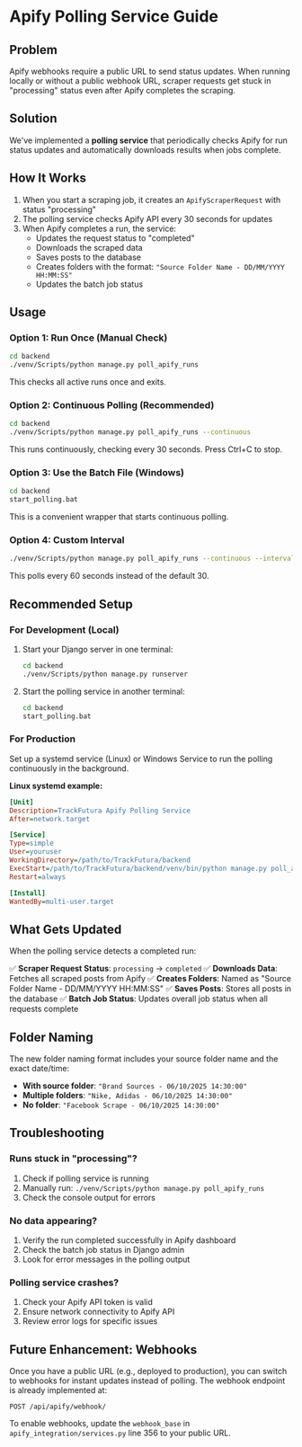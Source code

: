 # Apify Polling Service Guide

## Problem
Apify webhooks require a public URL to send status updates. When running locally or without a public webhook URL, scraper requests get stuck in "processing" status even after Apify completes the scraping.

## Solution
We've implemented a **polling service** that periodically checks Apify for run status updates and automatically downloads results when jobs complete.

## How It Works

1. When you start a scraping job, it creates an `ApifyScraperRequest` with status "processing"
2. The polling service checks Apify API every 30 seconds for updates
3. When Apify completes a run, the service:
   - Updates the request status to "completed"
   - Downloads the scraped data
   - Saves posts to the database
   - Creates folders with the format: `"Source Folder Name - DD/MM/YYYY HH:MM:SS"`
   - Updates the batch job status

## Usage

### Option 1: Run Once (Manual Check)
```bash
cd backend
./venv/Scripts/python manage.py poll_apify_runs
```

This checks all active runs once and exits.

### Option 2: Continuous Polling (Recommended)
```bash
cd backend
./venv/Scripts/python manage.py poll_apify_runs --continuous
```

This runs continuously, checking every 30 seconds. Press Ctrl+C to stop.

### Option 3: Use the Batch File (Windows)
```bash
cd backend
start_polling.bat
```

This is a convenient wrapper that starts continuous polling.

### Option 4: Custom Interval
```bash
./venv/Scripts/python manage.py poll_apify_runs --continuous --interval 60
```

This polls every 60 seconds instead of the default 30.

## Recommended Setup

### For Development (Local)
1. Start your Django server in one terminal:
   ```bash
   cd backend
   ./venv/Scripts/python manage.py runserver
   ```

2. Start the polling service in another terminal:
   ```bash
   cd backend
   start_polling.bat
   ```

### For Production
Set up a systemd service (Linux) or Windows Service to run the polling continuously in the background.

**Linux systemd example:**
```ini
[Unit]
Description=TrackFutura Apify Polling Service
After=network.target

[Service]
Type=simple
User=youruser
WorkingDirectory=/path/to/TrackFutura/backend
ExecStart=/path/to/TrackFutura/backend/venv/bin/python manage.py poll_apify_runs --continuous --interval 30
Restart=always

[Install]
WantedBy=multi-user.target
```

## What Gets Updated

When the polling service detects a completed run:

✅ **Scraper Request Status**: `processing` → `completed`
✅ **Downloads Data**: Fetches all scraped posts from Apify
✅ **Creates Folders**: Named as "Source Folder Name - DD/MM/YYYY HH:MM:SS"
✅ **Saves Posts**: Stores all posts in the database
✅ **Batch Job Status**: Updates overall job status when all requests complete

## Folder Naming

The new folder naming format includes your source folder name and the exact date/time:

- **With source folder**: `"Brand Sources - 06/10/2025 14:30:00"`
- **Multiple folders**: `"Nike, Adidas - 06/10/2025 14:30:00"`
- **No folder**: `"Facebook Scrape - 06/10/2025 14:30:00"`

## Troubleshooting

### Runs stuck in "processing"?
1. Check if polling service is running
2. Manually run: `./venv/Scripts/python manage.py poll_apify_runs`
3. Check the console output for errors

### No data appearing?
1. Verify the run completed successfully in Apify dashboard
2. Check the batch job status in Django admin
3. Look for error messages in the polling output

### Polling service crashes?
1. Check your Apify API token is valid
2. Ensure network connectivity to Apify API
3. Review error logs for specific issues

## Future Enhancement: Webhooks

Once you have a public URL (e.g., deployed to production), you can switch to webhooks for instant updates instead of polling. The webhook endpoint is already implemented at:

```
POST /api/apify/webhook/
```

To enable webhooks, update the `webhook_base` in `apify_integration/services.py` line 356 to your public URL.
